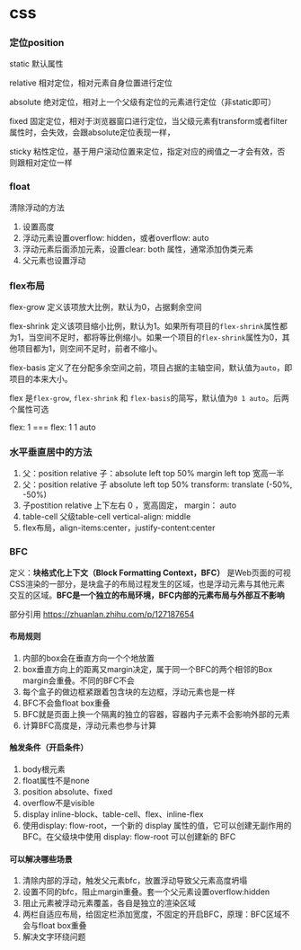 # css

### 定位position

static 默认属性

relative 相对定位，相对元素自身位置进行定位

absolute 绝对定位，相对上一个父级有定位的元素进行定位（非static即可）

fixed 固定定位，相对于浏览器窗口进行定位，当父级元素有transform或者filter属性时，会失效，会跟absolute定位表现一样，

sticky 粘性定位，基于用户滚动位置来定位，指定对应的阀值之一才会有效，否则跟相对定位一样



### float

清除浮动的方法

1. 设置高度
2. 浮动元素设置overflow: hidden，或者overflow: auto
3. 浮动元素后面添加元素，设置clear: both 属性，通常添加伪类元素
4. 父元素也设置浮动



### flex布局

flex-grow 定义该项放大比例，默认为0，占据剩余空间

flex-shrink 定义该项目缩小比例，默认为1。如果所有项目的`flex-shrink`属性都为1，当空间不足时，都将等比例缩小。如果一个项目的`flex-shrink`属性为0，其他项目都为1，则空间不足时，前者不缩小。

flex-basis 定义了在分配多余空间之前，项目占据的主轴空间，默认值为`auto`，即项目的本来大小。

flex 是`flex-grow`, `flex-shrink` 和 `flex-basis`的简写，默认值为`0 1 auto`。后两个属性可选

flex: 1  ===  flex: 1 1 auto



### 水平垂直居中的方法

1. 父：position relative 子：absolute left top 50% margin left top 宽高一半
2. 父：position relative 子 absolute left top 50% transform: translate (-50%, -50%)
3. 子postition relative   上下左右 0 ，宽高固定， margin： auto
4. table-cell 父级table-cell vertical-align: middle
5. flex布局，align-items:center，justify-content:center

### BFC

定义：**块格式化上下文（Block Formatting Context，BFC）** 是Web页面的可视CSS渲染的一部分，是块盒子的布局过程发生的区域，也是浮动元素与其他元素交互的区域。**BFC是一个独立的布局环境，BFC内部的元素布局与外部互不影响**

部分引用 https://zhuanlan.zhihu.com/p/127187654 

#### 布局规则

1. 内部的box会在垂直方向一个个地放置
2. box垂直方向上的距离又margin决定，属于同一个BFC的两个相邻的Box margin会重叠。不同的BFC不会
3. 每个盒子的做边框紧跟着包含块的左边框，浮动元素也是一样
4. BFC不会鱼float box重叠
5. BFC就是页面上换一个隔离的独立的容器，容器内子元素不会影响外部的元素
6. 计算BFC高度是，浮动元素也参与计算

#### 触发条件（开启条件）

1. body根元素
2. float属性不是none
3. position absolute、fixed
4. overflow不是visible
5. display inline-block、table-cell、flex、inline-flex
6. 使用display: flow-root，一个新的 display 属性的值，它可以创建无副作用的 BFC。在父级块中使用 display: flow-root 可以创建新的 BFC

#### 可以解决哪些场景

1. 清除内部的浮动，触发父元素bfc，放置浮动导致父元素高度坍塌
2. 设置不同的bfc，阻止margin重叠。套一个父元素设置overflow:hidden
3. 阻止元素被浮动元素覆盖，各自是独立的渲染区域
4. 两栏自适应布局，给固定栏添加宽度，不固定的开启BFC，原理：BFC区域不会与float box重叠
5. 解决文字环绕问题


